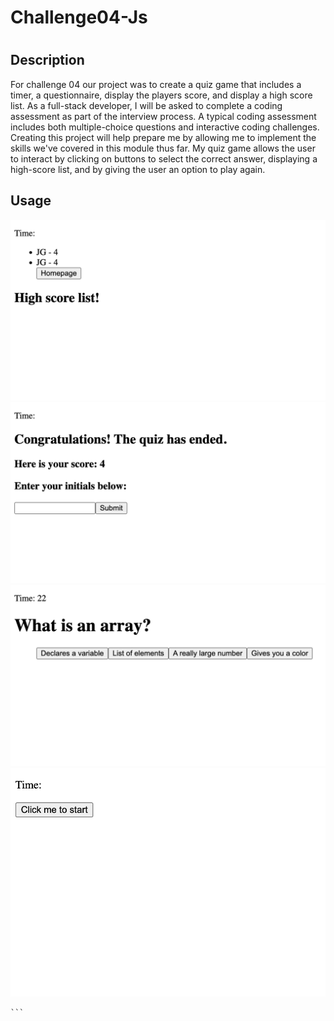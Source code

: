 # Challenge04-Js
# <Javascript-Roulette-QuizGame>

## Description


For challenge 04 our project was to create a quiz game that includes a timer, a questionnaire, display the players score, and display a high score list. As a full-stack developer, I will be asked to complete a coding assessment as part of the interview process.  A typical coding assessment includes both multiple-choice questions and interactive coding challenges. Creating this project will help prepare me by allowing me to implement the skills we've covered in this module thus far. My quiz game allows the user to interact by clicking on buttons to select the correct answer, displaying a high-score list, and by giving the user an option to play again. 


## Usage


![alt screenshot](assets/img/highscorepage.png)
![alt screenshot](assets/img/inputpage.png)
![alt screenshot](assets/img/questions.png)
![alt screenshot](assets/img/startpage.png)



    ```




